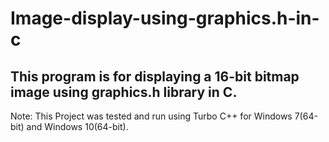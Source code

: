 # Image-display-using-graphics.h-in-c
## This program is for displaying a 16-bit bitmap image using graphics.h library in C.
Note: This Project was tested and run using Turbo C++ for Windows 7(64-bit) and Windows 10(64-bit). 
